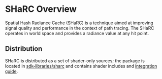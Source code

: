 # SHaRC Overview
Spatial Hash Radiance Cache (SHaRC) is a technique aimed at improving signal quality and performance in the context of path tracing. The SHaRC operates in world space and provides a radiance value at any hit point.
 
## Distribution
SHaRC is distributed as a set of shader-only sources; the package is located in [sdk-libraries/sharc][SharcPackage] and contains shader includes and [integration guide][SharcIntegrationGuide].

[SharcPackage]: https://github.com/NVIDIAGameWorks/Spatial-Hash-Radiance-Cache/tree/main
[SharcIntegrationGuide]: https://github.com/NVIDIAGameWorks/Spatial-Hash-Radiance-Cache/blob/main/docs/Integration.md
